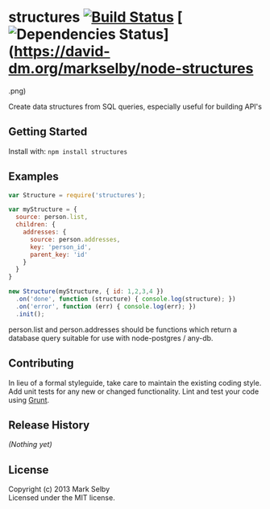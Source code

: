 # structures [![Build Status](https://secure.travis-ci.org/markselby/node-structures.png?branch=master)](http://travis-ci.org/markselby/node-structures) [![Dependencies Status](https://david-dm.org/markselby/node-structures.png)](https://david-dm.org/markselby/node-structures
.png)

Create data structures from SQL queries, especially useful for building API's

## Getting Started
Install with: `npm install structures`

## Examples
```javascript
var Structure = require('structures');

var myStructure = {
  source: person.list,
  children: {
    addresses: {
      source: person.addresses,
      key: 'person_id',
      parent_key: 'id'
    }
  }
}

new Structure(myStructure, { id: 1,2,3,4 })
  .on('done', function (structure) { console.log(structure); })
  .on('error', function (err) { console.log(err); })
  .init();
```
person.list and person.addresses should be functions which return a database query suitable for use with node-postgres / any-db.

## Contributing
In lieu of a formal styleguide, take care to maintain the existing coding style. Add unit tests for any new or changed functionality. Lint and test your code using [Grunt](http://gruntjs.com/).

## Release History
_(Nothing yet)_

## License
Copyright (c) 2013 Mark Selby  
Licensed under the MIT license.
